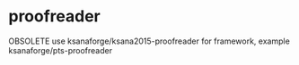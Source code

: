 # proofreader

OBSOLETE
use ksanaforge/ksana2015-proofreader for framework,
example ksanaforge/pts-proofreader